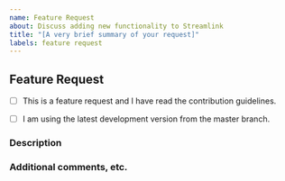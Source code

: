 ```yaml
---
name: Feature Request
about: Discuss adding new functionality to Streamlink
title: "[A very brief summary of your request]"
labels: feature request
---
```


<!--
Thanks for filing a feature request!
USE THE TEMPLATE. Otherwise your feature request may be rejected.

First, see the contribution guidelines:
https://github.com/streamlink/streamlink/blob/master/CONTRIBUTING.md#contributing-to-streamlink

Open a plugin request if you're requesting a new plugin instead of a new feature.

Also check the list of open and closed feature requests:
https://github.com/streamlink/streamlink/issues?q=is%3Aissue+label%3A%22feature+request%22

Please see the text preview to avoid unnecessary formatting errors.
-->


## Feature Request

<!-- Replace the space character between the square brackets with an x in order to check the boxes -->
- [ ] This is a feature request and I have read the contribution guidelines.
- [ ] I am using the latest development version from the master branch.


### Description

<!-- Explain the feature as clearly as you can. What is it, how would you expect it to work, and what value does it bring to Streamlink? -->



### Additional comments, etc.
